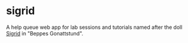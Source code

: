 # sigrid
A help queue web app for lab sessions and tutorials named after the doll [Sigrid](https://www.youtube.com/watch?v=cc-TAuKWdTI) in  "Beppes Gonattstund".
